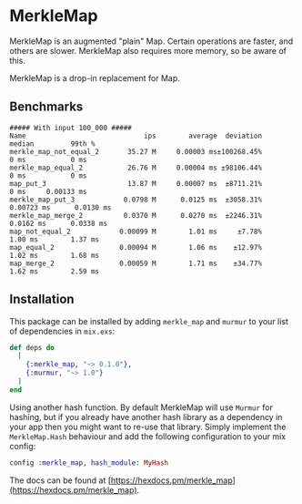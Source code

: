 # MerkleMap

MerkleMap is an augmented "plain" Map. Certain operations are faster, and others are slower. MerkleMap also requires more memory, so be aware of this.

MerkleMap is a drop-in replacement for Map.

## Benchmarks

```
##### With input 100_000 #####                                                              
Name                             ips        average  deviation         median         99th %
merkle_map_not_equal_2       35.27 M     0.00003 ms±100268.45%           0 ms           0 ms
merkle_map_equal_2           26.76 M     0.00004 ms ±98106.44%           0 ms           0 ms
map_put_3                    13.87 M     0.00007 ms  ±8711.21%           0 ms     0.00133 ms
merkle_map_put_3            0.0798 M      0.0125 ms  ±3058.31%     0.00723 ms      0.0130 ms
merkle_map_merge_2          0.0370 M      0.0270 ms  ±2246.31%      0.0162 ms      0.0338 ms
map_not_equal_2            0.00099 M        1.01 ms     ±7.78%        1.00 ms        1.37 ms
map_equal_2                0.00094 M        1.06 ms    ±12.97%        1.02 ms        1.68 ms
map_merge_2                0.00059 M        1.71 ms    ±34.77%        1.62 ms        2.59 ms
```

## Installation

This package can be installed by adding `merkle_map` and `murmur` to your list of dependencies in `mix.exs`:

```elixir
def deps do
  [
    {:merkle_map, "~> 0.1.0"},
    {:murmur, "~> 1.0"}
  ]
end
```

Using another hash function. By default MerkleMap will use `Murmur` for hashing, but if you already have another hash library as a dependency in your app then you might want to re-use that library. Simply implement the `MerkleMap.Hash` behaviour and add the following configuration to your mix config:

```elixir
config :merkle_map, hash_module: MyHash
```

The docs can be found at [https://hexdocs.pm/merkle_map](https://hexdocs.pm/merkle_map).

